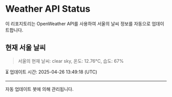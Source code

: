 
# Weather API Status

이 리포지토리는 OpenWeather API를 사용하여 서울의 날씨 정보를 자동으로 업데이트합니다.

## 현재 서울 날씨
> 서울의 현재 날씨: clear sky, 온도: 12.76°C, 습도: 67%

⏳ 업데이트 시간: 2025-04-26 13:49:18 (UTC)

---
자동 업데이트 봇에 의해 관리됩니다.
